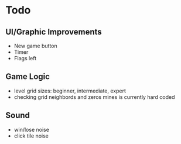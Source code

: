 # Todo

## UI/Graphic Improvements
- New game button
- Timer
- Flags left 

## Game Logic
- level grid sizes: beginner, intermediate, expert
- checking grid neighbords and zeros mines is currently hard coded


## Sound
- win/lose noise
- click tile noise



